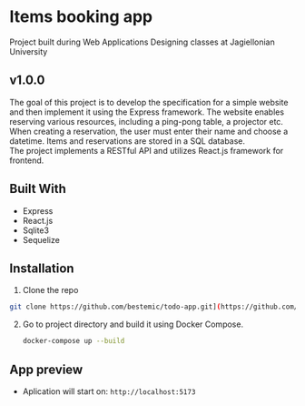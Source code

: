 # Items booking app   

Project built during Web Applications Designing classes at Jagiellonian University   

## v1.0.0    

The goal of this project is to develop the specification for a simple website and then implement it using the Express framework. The website enables reserving various resources, including a ping-pong table,
a projector etc. When creating a reservation, the user must enter their name and choose a datetime. Items and reservations are stored in a SQL database.   
The project implements a RESTful API and utilizes React.js framework for frontend.   

## Built With   

* Express   
* React.js   
* Sqlite3   
* Sequelize    

## Installation    

1. Clone the repo   
  ```sh
  git clone https://github.com/bestemic/todo-app.git](https://github.com/rabarbar15/items-booking-app.git
  ```    
2. Go to project directory and build it using Docker Compose.
   ```sh
   docker-compose up --build
   ```    

## App preview   

* Aplication will start on: `http://localhost:5173`
   
